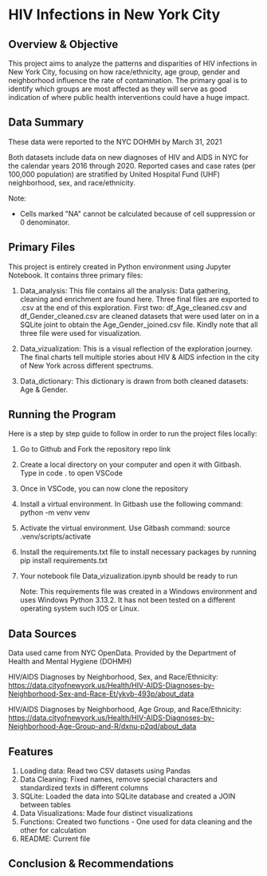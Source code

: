 # HIV Infections in New York City

## Overview & Objective

This project aims to analyze the patterns and disparities of HIV infections in New York City, focusing on how race/ethnicity, age group, gender and neighborhood influence the rate of contamination. The primary goal is to identify which groups are most affected as they will serve as good indication of where public health interventions could have a huge impact.

## Data Summary

These data were reported to the NYC DOHMH by March 31, 2021

Both datasets include data on new diagnoses of HIV and AIDS in NYC for the calendar years 2016 through 2020. Reported cases and case rates (per 100,000 population) are stratified by United Hospital Fund (UHF) neighborhood, sex, and race/ethnicity.

Note:

- Cells marked "NA" cannot be calculated because of cell suppression or 0 denominator.

## Primary Files

This project is entirely created in Python environment using Jupyter Notebook. It contains three primary files:

1. Data_analysis: This file contains all the analysis: Data gathering, cleaning and enrichment are found here. 
Three final files are exported to .csv at the end of this exploration. First two: df_Age_cleaned.csv and df_Gender_cleaned.csv are cleaned datasets
that were used later on in a SQLite joint to obtain the Age_Gender_joined.csv file. Kindly note that all three file were used for visualization.

2. Data_vizualization: This is a visual reflection of the exploration journey. 
The final charts tell multiple stories about HIV & AIDS infection in the city of New York across different spectrums.

3. Data_dictionary: This dictionary is drawn from both cleaned datasets: Age & Gender.

## Running the Program

Here is a step by step guide to follow in order to run the project files locally:

1. Go to Github and Fork the repository repo link
2. Create a local directory on your computer and open it with Gitbash. Type in code . to open VSCode
3. Once in VSCode, you can now clone the repository
4. Install a virtual environment. In Gitbash use the following command: python -m venv venv
5. Activate the virtual environment. Use Gitbash command: source .venv/scripts/activate
6. Install the requirements.txt file to install necessary packages by running pip install requirements.txt
7. Your notebook file Data_vizualization.ipynb should be ready to run

    Note: This requirements file was created in a Windows environment and uses Windows Python 3.13.2. 
    It has not been tested on a different operating system such IOS or Linux.

## Data Sources
    
Data used came from NYC OpenData. Provided by the Department of Health and Mental Hygiene (DOHMH)

HIV/AIDS Diagnoses by Neighborhood, Sex, and Race/Ethnicity:
https://data.cityofnewyork.us/Health/HIV-AIDS-Diagnoses-by-Neighborhood-Sex-and-Race-Et/ykvb-493p/about_data

HIV/AIDS Diagnoses by Neighborhood, Age Group, and Race/Ethnicity:
https://data.cityofnewyork.us/Health/HIV-AIDS-Diagnoses-by-Neighborhood-Age-Group-and-R/dxnu-p2qd/about_data

## Features

1. Loading data: Read two CSV datasets using Pandas
2. Data Cleaning: Fixed names, remove special characters and standardized texts in different columns
3. SQLite: Loaded the data into SQLite database and created a JOIN between tables
4. Data Visualizations: Made four distinct visualizations
5. Functions: Created two functions - One used for data cleaning and the other for calculation
6. README: Current file

## Conclusion & Recommendations
